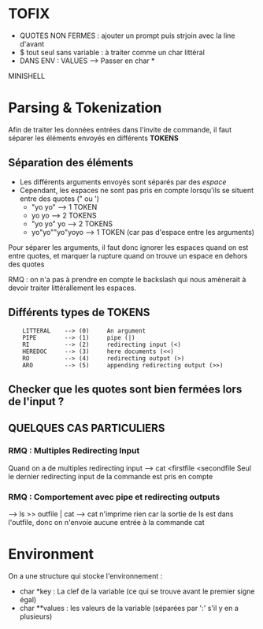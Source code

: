 # TOFIX

- QUOTES NON FERMES : ajouter un prompt puis strjoin avec la line d'avant
- $ tout seul sans variable : à traiter comme un char littéral
- DANS ENV : VALUES --> Passer en char *


MINISHELL

# Parsing & Tokenization

Afin de traiter les données entrées dans l'invite de commande, il faut séparer les éléments envoyés en différents **TOKENS**

## Séparation des éléments

- Les différents arguments envoyés sont séparés par des *espace*
- Cependant, les espaces ne sont pas pris en compte lorsqu'ils se situent entre des quotes (" ou ')
  - "yo yo" 		--> 1 TOKEN
  - yo yo 			--> 2 TOKENS
  - "yo yo" yo		--> 2 TOKENS
  - yo"yo""yo"yoyo 	--> 1 TOKEN (car pas d'espace entre les arguments)

Pour séparer les arguments, il faut donc ignorer les espaces quand on est entre quotes, et marquer la rupture quand on trouve un espace en dehors des quotes

RMQ : on n'a pas à prendre en compte le backslash qui nous amènerait à devoir traiter littérallement les espaces.

## Différents types de TOKENS

		LITTERAL	--> (0)		An argument
		PIPE		-->	(1)		pipe (|)
		RI			-->	(2)		redirecting input (<)
		HEREDOC		-->	(3)		here documents (<<)
		RO			-->	(4)		redirecting output (>)
		ARO			-->	(5)		appending redirecting output (>>)

## Checker que les quotes sont bien fermées lors de l'input ?

## QUELQUES CAS PARTICULIERS

### RMQ : Multiples Redirecting Input

Quand on a de multiples redirecting input 
  --> cat <firstfile <secondfile
  Seul le dernier redirecting input de la commande est pris en compte

### RMQ : Comportement avec pipe et redirecting outputs

--> ls >> outfile | cat --> cat n'imprime rien car la sortie de ls est dans l'outfile, donc on n'envoie aucune entrée à la commande cat

# Environment

On a une structure qui stocke l'environnement : 
- char *key : La clef de la variable (ce qui se trouve avant le premier signe égal)
- char **values : les valeurs de la variable (séparées par ':' s'il y en a plusieurs)